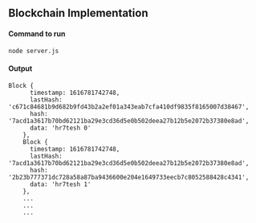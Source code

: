 ## Blockchain Implementation

#### Command to run

`node server.js`

#### Output

```
Block {
      timestamp: 1616781742748,
      lastHash: 'c671c84681b9d682b9fd43b2a2ef01a343eab7cfa410df9835f8165007d38467',
      hash: '7acd1a3617b70bd62121ba29e3cd36d5e0b502deea27b12b5e2072b37380e8ad',
      data: 'hr7tesh 0'
    },
    Block {
      timestamp: 1616781742748,
      lastHash: '7acd1a3617b70bd62121ba29e3cd36d5e0b502deea27b12b5e2072b37380e8ad',
      hash: '2b23b777371dc728a58a87ba9436600e204e1649733eecb7c8052588428c4341',
      data: 'hr7tesh 1'
    },
    ...
    ...
    ...
```
